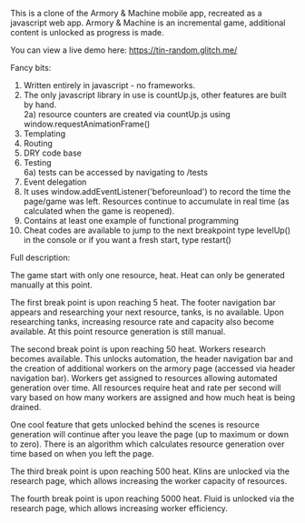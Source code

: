 This is a clone of the Armory & Machine mobile app, recreated as a javascript web app.  Armory & Machine is an incremental game, additional content is unlocked as progress is made.

You can view a live demo here: https://tin-random.glitch.me/

Fancy bits:
1) Written entirely in javascript - no frameworks.
2) The only javascript library in use is countUp.js, other features are built by hand.  
  2a) resource counters are created via countUp.js using window.requestAnimationFrame()
3) Templating
4) Routing
5) DRY code base
6) Testing  
  6a) tests can be accessed by navigating to /tests
7) Event delegation
8) It uses window.addEventListener('beforeunload') to record the time the page/game was left.  Resources continue to accumulate in real time (as calculated when the game is reopened).
9) Contains at least one example of functional programming
10) Cheat codes are available to jump to the next breakpoint type levelUp() in the console or if you want a fresh start, type restart()

Full description:

The game start with only one resource, heat.  Heat can only be generated  manually at this point.

The first break point is upon reaching 5 heat.  The footer navigation bar appears and researching your next resource, tanks, is no available.  Upon researching tanks, increasing resource rate and capacity also become available.  At this point resource generation is still manual.

The second break point is upon reaching 50 heat. Workers research becomes available.  This unlocks automation, the header navigation bar and the creation of additional workers on the armory page (accessed via header navigation bar).  Workers get assigned to resources allowing automated generation over time.  All resources require heat and rate per second will vary based on how many workers are assigned and how much heat is being drained.

One cool feature that gets unlocked behind the scenes is resource generation will continue after you leave the page (up to maximum or down to zero).  There is an algorithm which calculates resource generation over time based on when you left the page. 

The third break point is upon reaching 500 heat.  Klins are unlocked via the research page, which allows increasing the worker capacity of resources.

The fourth break point is upon reaching 5000 heat.  Fluid is unlocked via the research page, which allows increasing worker efficiency.
